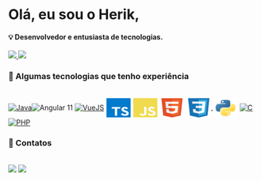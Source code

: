 # Olá, eu sou o Herik,
#### 💡 Desenvolvedor e entusiasta de tecnologias.

<div>
  <a href="https://github.com/herikLorencao">
    <img height="180em"  src="https://github-readme-stats.vercel.app/api?username=herikLorencao&include_all_commits=true&count_private=true&show_icons=true&theme=tokyonight">
  <img height="180em" src="https://github-readme-stats.vercel.app/api/top-langs/?username=herikLorencao&layout=compact&include_all_commits=true&count_private=true&show_icons=true&theme=tokyonight">
  </a>
</div>

### 🧠 Algumas tecnologias que tenho experiência

<div style="display: inline_block"><br>
  <a href="https://github.com/herikLorencao"><img align="center" alt="Java" height="40" width="50" src="https://cdn.jsdelivr.net/gh/devicons/devicon/icons/java/java-original.svg" /></a
  <a href="https://github.com/herikLorencao"><img align="center" alt="Angular 11" height=40" width="50" src="https://cdn.jsdelivr.net/gh/devicons/devicon/icons/angularjs/angularjs-original.svg" /></a>
  <a href="https://github.com/herikLorencao"><img align="center" alt="VueJS" height="40" width="50" src="https://cdn.jsdelivr.net/gh/devicons/devicon/icons/vuejs/vuejs-original.svg" /></a>
  <a href="https://github.com/herikLorencao"><img align="center" alt="TS" height="40" width="50" src="https://raw.githubusercontent.com/devicons/devicon/master/icons/typescript/typescript-plain.svg"><a>
  <a href="https://github.com/herikLorencao"><img align="center" alt="JS" height="40" width="50" src="https://raw.githubusercontent.com/devicons/devicon/master/icons/javascript/javascript-plain.svg"></a>
  <a href="https://github.com/herikLorencao"><img align="center" alt="HTML5" height="40" width="50" src="https://raw.githubusercontent.com/devicons/devicon/master/icons/html5/html5-original.svg"></a>
  <a href="https://github.com/herikLorencao"><img align="center" alt="CSS3" height="40" width="50" src="https://raw.githubusercontent.com/devicons/devicon/master/icons/css3/css3-original.svg">
  <img align="center" alt="Python 3" height="40" width="50" src="https://raw.githubusercontent.com/devicons/devicon/master/icons/python/python-original.svg"></a>
  <a href="https://github.com/herikLorencao"><img align="center" alt="C" height="40" width="50" src="https://cdn.jsdelivr.net/gh/devicons/devicon/icons/c/c-original.svg" /></a>
  <a href="https://github.com/herikLorencao"><img align="center" alt="PHP" height="40" width="50" src="https://cdn.jsdelivr.net/gh/devicons/devicon/icons/php/php-original.svg" /></a>
</div>
  
### 📒 Contatos

<div style="display: inline_block"><br>
    <a href="https://www.linkedin.com/in/herik-dos-santos-loren%C3%A7%C3%A3o-751b16187/"><img src="https://img.shields.io/badge/LinkedIn-0077B5?style=for-the-badge&logo=linkedin&logoColor=white"></a>
    <a href="mailto:heriksantoslorencao@gmail.com"><img src="https://img.shields.io/badge/Gmail-D14836?style=for-the-badge&logo=gmail&logoColor=white"></a>
</div>
